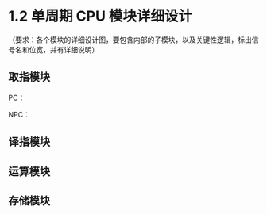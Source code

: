 # 1.2 单周期 CPU 模块详细设计

（要求：各个模块的详细设计图，要包含内部的子模块，以及关键性逻辑，标出信号名和位宽，并有详细说明）

## 取指模块

PC：

NPC：



## 译指模块

## 运算模块

## 存储模块